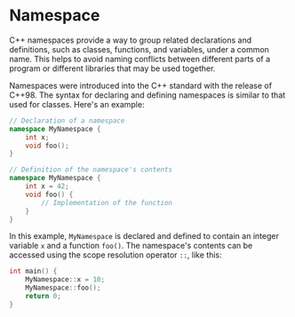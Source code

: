 # Namespace

C++ namespaces provide a way to group related declarations and definitions, such as classes, functions, and variables, under a common name. This helps to avoid naming conflicts between different parts of a program or different libraries that may be used together.

Namespaces were introduced into the C++ standard with the release of C++98. The syntax for declaring and defining namespaces is similar to that used for classes. Here's an example:

```cpp
// Declaration of a namespace
namespace MyNamespace {
    int x;
    void foo();
}

// Definition of the namespace's contents
namespace MyNamespace {
    int x = 42;
    void foo() {
        // Implementation of the function
    }
}
```

In this example, `MyNamespace` is declared and defined to contain an integer variable `x` and a function `foo()`. The namespace's contents can be accessed using the scope resolution operator `::`, like this:

```cpp
int main() {
    MyNamespace::x = 10;
    MyNamespace::foo();
    return 0;
}
```